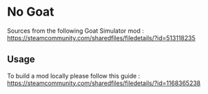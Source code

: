 # No Goat

Sources from the following Goat Simulator mod : https://steamcommunity.com/sharedfiles/filedetails/?id=513118235

## Usage

To build a mod locally please follow this guide : https://steamcommunity.com/sharedfiles/filedetails/?id=1168365238